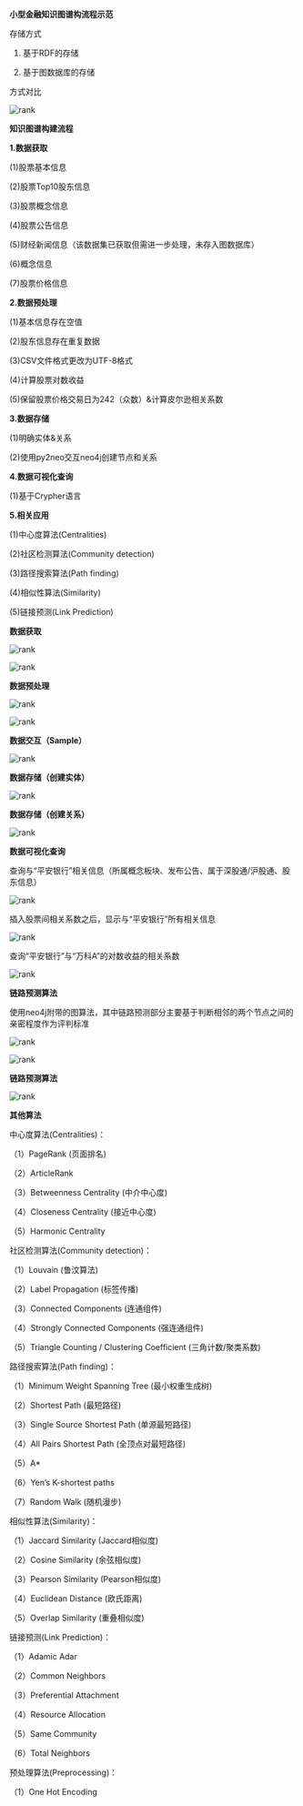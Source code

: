 **小型金融知识图谱构流程示范**

存储方式

1. 基于RDF的存储

2. 基于图数据库的存储

方式对比

![rank](https://github.com/jm199504/Financial-Knowledge-Graphs/blob/master/images/compare.png)

**知识图谱构建流程**

**1.数据获取**

(1)股票基本信息

(2)股票Top10股东信息    

(3)股票概念信息   

(4)股票公告信息   

(5)财经新闻信息（该数据集已获取但需进一步处理，未存入图数据库）   

(6)概念信息   

(7)股票价格信息

**2.数据预处理**

(1)基本信息存在空值   

(2)股东信息存在重复数据

(3)CSV文件格式更改为UTF-8格式 

(4)计算股票对数收益   

(5)保留股票价格交易日为242（众数）&计算皮尔逊相关系数

**3.数据存储**

(1)明确实体&关系    

(2)使用py2neo交互neo4j创建节点和关系

**4.数据可视化查询**

(1)基于Crypher语言

**5.相关应用**

(1)中心度算法(Centralities)    

(2)社区检测算法(Community detection)    

(3)路径搜索算法(Path finding)  

(4)相似性算法(Similarity)    

(5)链接预测(Link Prediction)

**数据获取**

![rank](https://github.com/jm199504/Financial-Knowledge-Graphs/blob/master/images/obtain.png)

![rank](https://github.com/jm199504/Financial-Knowledge-Graphs/blob/master/images/obtain2.png)

**数据预处理**

![rank](https://github.com/jm199504/Financial-Knowledge-Graphs/blob/master/images/preprocess.png)

![rank](https://github.com/jm199504/Financial-Knowledge-Graphs/blob/master/images/preprocess2.png)

**数据交互（Sample）**

![rank](https://github.com/jm199504/Financial-Knowledge-Graphs/blob/master/images/sample.png)

**数据存储（创建实体）**

![rank](https://github.com/jm199504/Financial-Knowledge-Graphs/blob/master/images/createEntity.png)

**数据存储（创建关系）**

![rank](https://github.com/jm199504/Financial-Knowledge-Graphs/blob/master/images/createRelation.png)

**数据可视化查询**

查询与“平安银行”相关信息（所属概念板块、发布公告、属于深股通/沪股通、股东信息）

![rank](https://github.com/jm199504/Financial-Knowledge-Graphs/blob/master/images/match.png)

插入股票间相关系数之后，显示与“平安银行”所有相关信息

![rank](https://github.com/jm199504/Financial-Knowledge-Graphs/blob/master/images/match2.png)

查询“平安银行”与“万科A”的对数收益的相关系数

![rank](https://github.com/jm199504/Financial-Knowledge-Graphs/blob/master/images/match3.png)

**链路预测算法**

使用neo4j附带的图算法，其中链路预测部分主要基于判断相邻的两个节点之间的亲密程度作为评判标准

![rank](https://github.com/jm199504/Financial-Knowledge-Graphs/blob/master/images/linkpredict.png)

![rank](https://github.com/jm199504/Financial-Knowledge-Graphs/blob/master/images/linkpredict2.png)

**链路预测算法**

![rank](https://github.com/jm199504/Financial-Knowledge-Graphs/blob/master/images/linkpredict3.png)

**其他算法**

中心度算法(Centralities)：

（1）PageRank (页面排名)

（2）ArticleRank

（3）Betweenness Centrality (中介中心度)

（4）Closeness Centrality (接近中心度)

（5）Harmonic Centrality

社区检测算法(Community detection)：

（1）Louvain (鲁汶算法)

（2）Label Propagation (标签传播)

（3）Connected Components (连通组件)

（4）Strongly Connected Components (强连通组件)

（5）Triangle Counting / Clustering Coefficient (三角计数/聚类系数)

路径搜索算法(Path finding)：

（1）Minimum Weight Spanning Tree (最小权重生成树)

（2）Shortest Path (最短路径)

（3）Single Source Shortest Path (单源最短路径)

（4）All Pairs Shortest Path (全顶点对最短路径)

（5）A*

（6）Yen’s K-shortest paths

（7）Random Walk (随机漫步)

相似性算法(Similarity)：

（1）Jaccard Similarity (Jaccard相似度)

（2）Cosine Similarity (余弦相似度)

（3）Pearson Similarity (Pearson相似度)

（4）Euclidean Distance (欧氏距离)

（5）Overlap Similarity (重叠相似度)

链接预测(Link Prediction)：

（1）Adamic Adar

（2）Common Neighbors

（3）Preferential Attachment

（4）Resource Allocation

（5）Same Community

（6）Total Neighbors

预处理算法(Preprocessing)：

（1）One Hot Encoding
